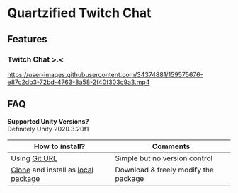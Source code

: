 # Quartzified Twitch Chat

## Features
### Twitch Chat >.<
https://user-images.githubusercontent.com/34374881/159575676-e87c2db3-72bd-4763-8a58-2f40f303c9a3.mp4

## FAQ
**Supported Unity Versions?**  
Definitely Unity 2020.3.20f1

| **How to install?** | Comments |
|-------------|-------------|
| Using [Git URL](https://docs.unity3d.com/Manual/upm-ui-giturl.html) | Simple but no version control |
| [Clone](https://docs.github.com/en/repositories/creating-and-managing-repositories/cloning-a-repository#cloning-a-repository-to-github-desktop) and install as [local package](https://docs.unity3d.com/Manual/upm-ui-local.html) | Download & freely modify the package|
